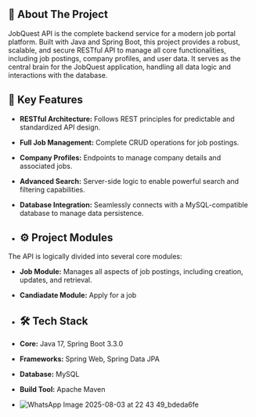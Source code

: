## 📖 About The Project

JobQuest API is the complete backend service for a modern job portal platform. Built with Java and Spring Boot, this project provides a robust, scalable, and secure RESTful API to manage all core functionalities, including job postings, company profiles, and user data. It serves as the central brain for the JobQuest application, handling all data logic and interactions with the database.
## 🔑 Key Features

-   **RESTful Architecture:** Follows REST principles for predictable and standardized API design.
-   **Full Job Management:** Complete CRUD operations for job postings.
-   **Company Profiles:** Endpoints to manage company details and associated jobs.
-   **Advanced Search:** Server-side logic to enable powerful search and filtering capabilities.
-   **Database Integration:** Seamlessly connects with a MySQL-compatible database to manage data persistence.

-   ## ⚙️ Project Modules

The API is logically divided into several core modules:

-   **Job Module:** Manages all aspects of job postings, including creation, updates, and retrieval.
-   **Candiadate Module:** Apply for a job

-   ## 🛠️ Tech Stack

-   **Core:** Java 17, Spring Boot 3.3.0
-   **Frameworks:** Spring Web, Spring Data JPA
-   **Database:** MySQL
-   **Build Tool:** Apache Maven
  
-   ![WhatsApp Image 2025-08-03 at 22 43 49_bdeda6fe](https://github.com/user-attachments/assets/a1666cc8-4f12-4891-9eb8-5ee16eb20dfe)
